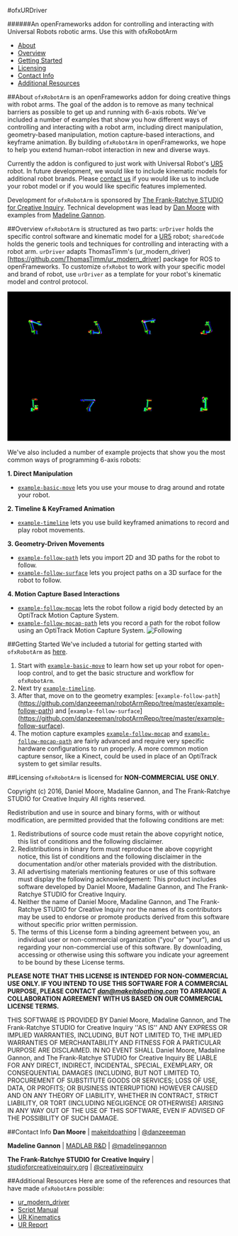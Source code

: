 
#ofxURDriver

######An openFrameworks addon for controlling and interacting with Universal Robots robotic arms.  Use this with ofxRobotArm

  - [About](#about)
  - [Overview](#overview)
  - [Getting Started](#getting-started)
  - [Licensing](#licensing)
  - [Contact Info](#contact-info)
  - [Additional Resources](#additional-resources)


##About
`ofxRobotArm` is an openFrameworks addon for doing creative things with robot arms. The goal of the addon is to remove as many technical barriers as possible to get up and running with 6-axis robots. We've included a number of examples that show you how different ways of controlling and interacting with a robot arm, including direct manipulation, geometry-based manipulation, motion capture-based interactions, and keyframe animation. By building `ofxRobotArm` in openFrameworks, we hope to help you extend human-robot interaction in new and diverse ways.

Currently the addon is configured to just work with Universal Robot's [UR5](http://www.universal-robots.com/products/ur5-robot/) robot. In future development, we would like to include kinematic models for additional robot brands. Please [contact us]() if you would like us to include your robot model or if you would like specific features implemented.

Development for `ofxRobotArm` is sponsored by [The Frank-Ratchye STUDIO for Creative Inquiry](http://studioforcreativeinquiry.org/). 
Technical development was lead by [Dan Moore](http://makeitdoathing.com) with examples from [Madeline Gannon](http://madlab.cc).


##Overview
`ofxRobotArm` is structured as two parts: `urDriver` holds the specific control software and kinematic model for a [UR5](http://www.universal-robots.com/products/ur5-robot/) robot; `sharedCode` holds the generic tools and techniques for controlling and interacting with a robot arm. `urDriver` adapts ThomasTimm's (ur_modern_driver)[https://github.com/ThomasTimm/ur_modern_driver] package for ROS to openFrameworks. To customize `ofxRobot` to work with your specific model and brand of robot, use `urDriver` as a template for your robot's kinematic model and control protocol.

![KinematicModel](data/ezgif.com-video-to-gif%20(1).gif)

We've also included a number of example projects that show you the most common ways of programming 6-axis robots:

**1. Direct Manipulation**
 - [`example-basic-move`](https://github.com/danzeeeman/robotArmRepo/tree/master/example-basic-move) lets you use your mouse to drag around and rotate your robot.
 
**2. Timeline & KeyFramed Animation**
 - [`example-timeline`](https://github.com/danzeeeman/robotArmRepo/tree/master/example-timeline) lets you use build keyframed animations to record and play robot movements.


**3. Geometry-Driven Movements**
 - [`example-follow-path`](https://github.com/danzeeeman/robotArmRepo/tree/master/example-follow-path) lets you import 2D and 3D paths for the robot to follow.
 - [`example-follow-surface`](https://github.com/danzeeeman/robotArmRepo/tree/master/example-follow-surface) lets you project paths on a 3D surface for the robot to follow.

**4. Motion Capture Based Interactions**
 - [`example-follow-mocap`](https://github.com/danzeeeman/robotArmRepo/tree/master/example-follow-mocap) lets the robot follow a rigid body detected by an OptiTrack Motion Capture System.
 - [`example-follow-mocap-path`](https://github.com/danzeeeman/robotArmRepo/tree/master/example-follow-surface) lets you record a path for the robot follow using an OptiTrack Motion Capture System.
![Following](data/mocap-follow.gif)


##Getting Started
We've included a tutorial for getting started with `ofxRobotArm` as [here](https://github.com/danzeeeman/robotArmRepo/tree/master/example-basic-move/README.md). 

1. Start with [`example-basic-move`](https://github.com/danzeeeman/robotArmRepo/tree/master/example-basic-move) to learn how set up your robot for open-loop control, and to get the basic structure and workflow for `ofxRobotArm`.
2. Next try [`example-timeline`](https://github.com/danzeeeman/robotArmRepo/tree/master/example-timeline).
3. After that, move on to the geometry examples: [`example-follow-path`] (https://github.com/danzeeeman/robotArmRepo/tree/master/example-follow-path) and [`example-follow-surface`] (https://github.com/danzeeeman/robotArmRepo/tree/master/example-follow-surface).
4. The motion capture examples [`example-follow-mocap`](https://github.com/danzeeeman/robotArmRepo/tree/master/example-follow-mocap) and [`example-follow-mocap-path`](https://github.com/danzeeeman/robotArmRepo/tree/master/example-follow-mocap-path) are fairly advanced and require very specific hardware configurations to run properly. A more common motion capture sensor, like a Kinect, could be used in place of an OptiTrack system to get similar results.


##Licensing
`ofxRobotArm` is licensed for **NON-COMMERCIAL USE ONLY**. 

Copyright (c) 2016, Daniel Moore, Madaline Gannon, and The Frank-Ratchye STUDIO for Creative Inquiry
All rights reserved.

Redistribution and use in source and binary forms, with or without
modification, are permitted provided that the following conditions are met:
1. Redistributions of source code must retain the above copyright
   notice, this list of conditions and the following disclaimer.
2. Redistributions in binary form must reproduce the above copyright
   notice, this list of conditions and the following disclaimer in the
   documentation and/or other materials provided with the distribution.
3. All advertising materials mentioning features or use of this software
   must display the following acknowledgement:
   This product includes software developed by Daniel Moore, Madaline Gannon, and The Frank-Ratchye STUDIO for Creative Inquiry.
4. Neither the name of Daniel Moore, Madaline Gannon, and The Frank-Ratchye STUDIO for Creative Inquiry 
   nor the names of its contributors may be used to endorse or promote products
   derived from this software without specific prior written permission.
5. The terms of this License form a binding agreement between you, an individual user or non-commercial organization ("you" or "your"), and us  
   regarding your non-commercial use of this software. By downloading, accessing or otherwise using this software you indicate your agreement to be bound by these License terms.

**PLEASE NOTE THAT THIS LICENSE IS INTENDED FOR NON-COMMERCIAL USE ONLY. IF YOU INTEND TO USE THIS SOFTWARE FOR A COMMERCIAL PURPOSE, PLEASE CONTACT *dan@makeitdoathing.com* TO ARRANGE A COLLABORATION AGREEMENT WITH US BASED ON OUR COMMERCIAL LICENSE TERMS.**

THIS SOFTWARE IS PROVIDED BY Daniel Moore, Madaline Gannon, 
and The Frank-Ratchye STUDIO for Creative Inquiry ''AS IS'' AND ANY
EXPRESS OR IMPLIED WARRANTIES, INCLUDING, BUT NOT LIMITED TO, THE IMPLIED
WARRANTIES OF MERCHANTABILITY AND FITNESS FOR A PARTICULAR PURPOSE ARE
DISCLAIMED. IN NO EVENT SHALL Daniel Moore, Madaline Gannon, 
and The Frank-Ratchye STUDIO for Creative Inquiry BE LIABLE FOR ANY
DIRECT, INDIRECT, INCIDENTAL, SPECIAL, EXEMPLARY, OR CONSEQUENTIAL DAMAGES
(INCLUDING, BUT NOT LIMITED TO, PROCUREMENT OF SUBSTITUTE GOODS OR SERVICES;
LOSS OF USE, DATA, OR PROFITS; OR BUSINESS INTERRUPTION) HOWEVER CAUSED AND
ON ANY THEORY OF LIABILITY, WHETHER IN CONTRACT, STRICT LIABILITY, OR TORT
(INCLUDING NEGLIGENCE OR OTHERWISE) ARISING IN ANY WAY OUT OF THE USE OF THIS
SOFTWARE, EVEN IF ADVISED OF THE POSSIBILITY OF SUCH DAMAGE.

##Contact Info
**Dan Moore** | [makeitdoathing](http://www.makeitdoathing.com ) | [@danzeeeman](https://github.com/danzeeeman)

**Madeline Gannon** | [MADLAB R&D](http://www.madlab.cc) | [@madelinegannon](https://github.com/madelinegannon)

**The Frank-Ratchye STUDIO for Creative Inquiry** | [studioforcreativeinquiry.org](http://studioforcreativeinquiry.org) | [@creativeinquiry](https://github.com/CreativeInquiry)


##Additional Resources
Here are some of the references and resources that have made `ofxRobotArm` possible:

- [ur_modern_driver](https://github.com/ThomasTimm/ur_modern_driver)
- [Script Manual](https://s3-eu-west-1.amazonaws.com/ur-support-site/18679/scriptmanual_en.pdf)
- [UR Kinematics](https://smartech.gatech.edu/bitstream/handle/1853/50782/ur_kin_tech_report_1.pdf)
- [UR Report](http://orbit.dtu.dk/files/117833332/Universal_Robot_report.pdf)


 


